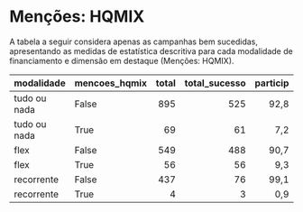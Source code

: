# Menções: HQMIX

A tabela a seguir considera apenas as campanhas bem sucedidas, apresentando as medidas
de estatística descritiva para cada modalidade de financiamento e dimensão em destaque
(Menções: HQMIX).

| modalidade   | mencoes_hqmix   |   total |   total_sucesso |   particip |   taxa_sucesso |   valor_sucesso |   media_sucesso |   std_sucesso |   min_sucesso |   max_sucesso |
|:-------------|:----------------|--------:|----------------:|-----------:|---------------:|----------------:|----------------:|--------------:|--------------:|--------------:|
| tudo ou nada | False           |     895 |             525 |       92,8 |           58,7 |     10.793.505,31 |        20.559,06 |      18.487,98 |         44,25 |     132.382,37 |
| tudo ou nada | True            |      69 |              61 |        7,2 |           88,4 |      1.589.876,21 |        26.063,54 |      45.726,93 |        638,58 |     321.726,84 |
| flex         | False           |     549 |             488 |       90,7 |           88,9 |      4.381.914,08 |         8.979,33 |      22.813,26 |         24,19 |     385.603,24 |
| flex         | True            |      56 |              56 |        9,3 |          100,0 |       923.030,65 |        16.482,69 |      49.593,85 |        372,33 |     358.829,68 |
| recorrente   | False           |     437 |              76 |       99,1 |           17,4 |        23.240,72 |          305,80 |        701,34 |          3,08 |       4.127,14 |
| recorrente   | True            |       4 |               3 |        0,9 |           75,0 |         1.671,93 |          557,31 |        755,82 |         25,55 |       1.422,50 |
